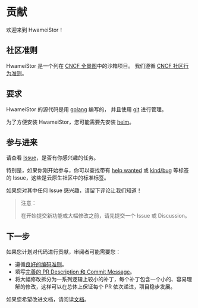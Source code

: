 # 贡献

欢迎来到 HwameiStor！

## 社区准则

HwameiStor 是一个列在 [CNCF 全景图](https://landscape.cncf.io/?selected=hwamei-stor)中的沙箱项目。
我们遵循 [CNCF 社区行为准则](https://github.com/cncf/foundation/blob/main/code-of-conduct.md)。

## 要求

HwameiStor 的源代码是用 [golang](https://golang.org/doc/install) 编写的，
并且使用 [git](https://git-scm.com/downloads) 进行管理。

为了方便安装 HwameiStor，您可能需要先安装 [helm](https://helm.sh/)。

## 参与进来

请查看 [Issue](https://github.com/hwameistor/hwameistor/issues)，是否有你感兴趣的任务。

特别是，如果你刚开始参与，你可以查找带有
[help wanted](https://github.com/hwameistor/hwameistor/issues?q=is%3Aissue+is%3Aopen+label%3A%22help+wanted%22)
或 [kind/bug](https://github.com/hwameistor/hwameistor/issues?q=is%3Aissue+is%3Aopen+label%3Akind%2Fbug)
等标签的 Issue，这些是云原生社区中的标准标签。

如果您对其中任何 Issue 感兴趣，请留下评论让我们知道！

> 注意：
>
> 在开始提交新功能或大幅修改之前，请先提交一个 Issue 或 Discussion。

## 下一步

如果您计划对代码进行贡献，审阅者可能需要您：

- 遵循[良好的编码准则](https://github.com/golang/go/wiki/CodeReviewComments)。
- 填写[完善的 PR Description 和 Commit Message](https://chris.beams.io/posts/git-commit/)。
- 将大幅修改拆分为一系列逻辑上较小的补丁，每个补丁包含一个小的、容易理解的修改，这样可以在总体上保证每个 PR 依次递进，项目稳步发展。

如果您希望改进文档，请阅读[文档](https://hwameistor.io/docs/intro)。
